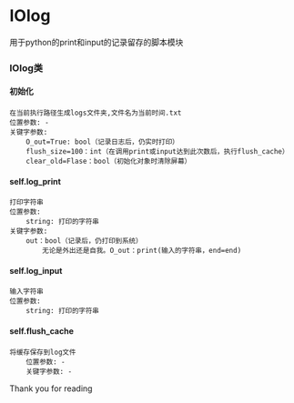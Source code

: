 # IOlog

用于python的print和input的记录留存的脚本模块

### IOlog类

#### 初始化

    在当前执行路径生成logs文件夹,文件名为当前时间.txt
    位置参数: -
    关键字参数:
        O_out=True: bool（记录日志后，仍实时打印）
        flush_size=100：int（在调用print或input达到此次数后，执行flush_cache）
        clear_old=Flase：bool（初始化对象时清除屏幕）

#### self.log_print

    打印字符串
    位置参数:
        string: 打印的字符串
    关键字参数:
        out：bool（记录后，仍打印到系统）
            无论是外出还是自我。O_out：print(输入的字符串，end=end)


#### self.log_input

    输入字符串
    位置参数:
        string: 打印的字符串


#### self.flush_cache

    将缓存保存到log文件
        位置参数: -
        关键字参数: -






















































Thank you for reading
